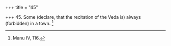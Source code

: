 +++
title = "45"

+++
45. Some (declare, that the recitation of the Veda is) always (forbidden) in a town. [^33] 


[^33]:  Manu IV, 116.

